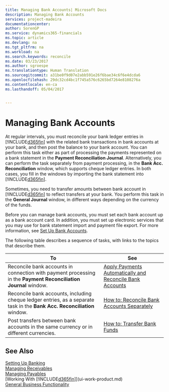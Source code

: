 ```yaml
---
title: Managing Bank Accounts| Microsoft Docs
description: Managing Bank Accounts
services: project-madeira
documentationcenter: 
author: SorenGP
ms.service: dynamics365-financials
ms.topic: article
ms.devlang: na
ms.tgt_pltfrm: na
ms.workload: na
ms.search.keywords: reconcile
ms.date: 03/23/2017
ms.author: sgroespe
ms.translationtype: Human Translation
ms.sourcegitcommit: a31be0f9d07e2abb591e26f6bae34c6f6e4dcda6
ms.openlocfilehash: 29dc32cd4bc1f745a576c6265bd7264e8108276a
ms.contentlocale: en-ca
ms.lasthandoff: 05/04/2017


---
```

# <a name="managing-bank-accounts"></a>Managing Bank Accounts
At regular intervals, you must reconcile your bank ledger entries in [!INCLUDE[d365fin](includes/d365fin_md.md)] with the related bank transactions in bank accounts at your bank, and then post the balance to your bank account. You can perform this task either as part of processing the payments represented on a bank statement in the **Payment Reconciliation Journal**. Alternatively, you can perform the task separately from payment processing, in the **Bank Acc. Reconciliation** window, which supports cheque ledger entries. In both cases, you fill in the windows by importing the bank statement into [!INCLUDE[d365fin](includes/d365fin_md.md)].

Sometimes, you need to transfer amounts between bank account in [!INCLUDE[d365fin](includes/d365fin_md.md)] to reflect transfers at your bank. You perform this task in the **General Journal** window, in different ways depending on the currency of the funds.

Before you can manage bank accounts, you must set each bank account up as a bank account card. In addition, you must set up electronic services that you may use for bank statement import and payment file export. For more information, see [Set Up Bank Accounts](bank-setup-banking.md).

The following table describes a sequence of tasks, with links to the topics that describe them.

| To | See |
| --- | --- |
| Reconcile bank accounts in connection with payment processing in the **Payment Reconciliation Journal** window. |[Apply Payments Automatically and Reconcile Bank Accounts](receivables-apply-payments-auto-reconcile-bank-accounts.md) |
| Reconcile bank accounts, including cheque ledger entries, as a separate task in the **Bank Acc. Reconciliation** window. |[How to: Reconcile Bank Accounts Separately](bank-how-reconcile-bank-accounts-separately.md) |
| Post transfers between bank accounts in the same currency or in different currencies. |[How to: Transfer Bank Funds](bank-how-transfer-bank-funds.md) |

## <a name="see-also"></a>See Also
[Setting Up Banking](bank-setup-banking.md)  
[Managing Receivables](receivables-manage-receivables.md)  
[Managing Payables](payables-manage-payables.md)    
[Working With [!INCLUDE[d365fin](includes/d365fin_md.md)]](ui-work-product.md)  
[General Business Functionality](ui-across-business-areas.md)  


